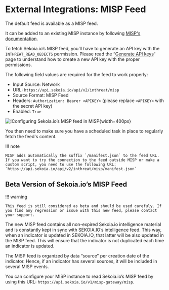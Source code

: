 # External Integrations: MISP Feed

The default feed is available as a MISP feed.

It can be added to an existing MISP instance by following [MISP's documentation](https://www.circl.lu/doc/misp/managing-feeds/).

To fetch Sekoia.io’s MISP feed, you’ll have to generate an API key with the `INTHREAT_READ_OBJECTS` permission. Please read the “[Generate API keys](../../../../getting_started/manage_api_keys)“ page to understand how to create a new API key with the proper permissions.

The following field values are required for the feed to work properly:

-   Input Source: Network
-   URL: `https://api.sekoia.io/api/v2/inthreat/misp`
-   Source Format: MISP Feed
-   Headers: `Authorization: Bearer <APIKEY>` (please replace `<APIKEY>` with the secret API key)
-   Enabled: `True`

![!Configuring Sekoia.io’s MISP feed in MISP](/assets/intelligence_center/misp_feed_configuration.png){width=400px}

You then need to make sure you have a scheduled task in place to regularly fetch the feed's content.

!!! note

    MISP adds automatically the suffix `/manifest.json` to the feed URL. If you want to try the connection to the feed outside MISP or make a custom script, you need to use the following URL: `https://api.sekoia.io/api/v2/inthreat/misp/manifest.json`

## Beta Version of Sekoia.io’s MISP Feed

!!! warning

    This feed is still considered as beta and should be used carefuly. If you find any regression or issue with this new feed, please contact your support.

The new MISP feed contains all non-expired Sekoia.io intelligence material and is constantly kept in sync with SEKOIA.IO’s intelligence feed. This way, when an indicator is updated in SEKOIA.IO, that latter will be also updated in the MISP feed. This will ensure that the indicator is not duplicated each time an indicator is updated.

The MISP feed is organized by data “source” per creation date of the indicator. Hence, if an indicator has several sources, it will be included in several MISP events.

You can configure your MISP instance to read Sekoia.io’s MISP feed by using this URL: `https://api.sekoia.io/v1/misp-gateway/misp`.
